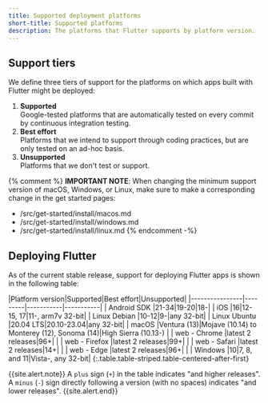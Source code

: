 ```yaml
---
title: Supported deployment platforms
short-title: Supported platforms
description: The platforms that Flutter supports by platform version.
---
```


## Support tiers

We define three tiers of support for the platforms on
which apps built with Flutter might be deployed:

1. **Supported**<br>
   Google-tested platforms that
   are automatically tested on every commit
   by continuous integration testing.
1. **Best effort**<br>
   Platforms that we intend to support through
   coding practices,
   but are only tested on an ad-hoc basis.
1. **Unsupported**<br>
   Platforms that we don't test or support.
   
{% comment %}
**IMPORTANT NOTE**:
When changing the minimum support version of macOS, Windows, or Linux,
make sure to make a corresponding change in the get started pages:
  * /src/get-started/install/macos.md
  * /src/get-started/install/windows.md
  * /src/get-started/install/linux.md
{% endcomment -%}


## Deploying Flutter

As of the current stable release,
support for deploying Flutter apps is shown in the
following table:

<div class="table-wrapper" markdown="1">
|Platform version|Supported|Best effort|Unsupported|
|----------------|---------|-----------|-----------|
| Android SDK    |21-34|19-20|18-|
| iOS            |16|12-15, 17|11-, arm7v 32-bit|
| Linux Debian   |10-12|9-|any 32-bit|
| Linux Ubuntu   |20.04 LTS|20.10-23.04|any 32-bit|
| macOS          |Ventura (13)|Mojave (10.14) to Monterey (12), Sonoma (14)|High Sierra (10.13-) |
| web - Chrome   |latest 2 releases|96+| |
| web - Firefox  |latest 2 releases|99+| |
| web - Safari   |latest 2 releases|14+| |
| web - Edge     |latest 2 releases|96+| |
| Windows        |10|7, 8, and 11|Vista-, any 32-bit|
{:.table.table-striped.table-centered-after-first}
</div>

{{site.alert.note}}
  A `plus` sign (`+`) in the table indicates "and higher releases".
  A `minus` (`-`) sign directly following a version (with no spaces)
  indicates "and lower releases".
{{site.alert.end}}
